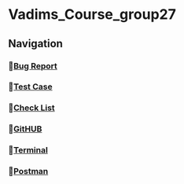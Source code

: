 # Vadims_Course_group27

## Navigation

### :dart:[**Bug Report**](https://github.com/c1plak/Vadims_Course_group27/blob/main/Bug_Report.md)

### :dart:[**Test Case**](https://github.com/c1plak/Vadims_Course_group27/blob/main/TestCases.md)

### :dart:[**Check List**](https://github.com/c1plak/Vadims_Course_group27/blob/main/checklist.md)

### :dart:[**GitHUB**](https://github.com/c1plak/Vadims_Course_group27/tree/main/GitHub)

### :dart:[**Terminal**](https://github.com/c1plak/Vadims_Course_group27/tree/main/GitBash)

### :dart:[**Postman**](https://github.com/c1plak/Vadims_Course_group27/tree/main/Postman_HW_Fyodorov)
